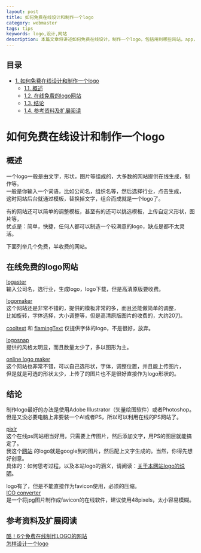 ```yaml
---
layout: post
title: 如何免费在线设计和制作一个logo
category: webmaster
tags: tips
keywords: logo,设计,网站
description: 本篇文章将讲述如何免费在线设计，制作一个logo，包括用到哪些网站，app，软件等。
---
```


<div id="table-of-contents">
<h2>目录</h2>
<div id="text-table-of-contents">
<ul>
<li><a href="#sec-1">1. 如何免费在线设计和制作一个logo</a>
<ul>
<li><a href="#sec-1-1">1.1. 概述</a></li>
<li><a href="#sec-1-2">1.2. 在线免费的logo网站</a></li>
<li><a href="#sec-1-3">1.3. 结论</a></li>
<li><a href="#sec-1-4">1.4. 参考资料及扩展阅读</a></li>
</ul>
</li>
</ul>
</div>
</div>

# 如何免费在线设计和制作一个logo<a id="sec-1" name="sec-1"></a>


## 概述<a id="sec-1-1" name="sec-1-1"></a>

一个logo一般是由文字，形状，图片等组成的，大多数的网站提供在线生成，制作等。  
一般是你输入一个词语，比如公司名，组织名等，然后选择行业，点击生成，  
这时网站后台就通过模板，替换掉文字，组合而成就是一个logo了。  

有的网站还可以简单的调整模板，甚至有的还可以挑选模板，上传自定义形状，图片等，  
优点是：简单，快捷，任何人都可以制造一个较满意的logo，缺点是都不太灵活。  

下面列举几个免费，半收费的网站。  

## 在线免费的logo网站<a id="sec-1-2" name="sec-1-2"></a>

[logaster](https://www.logaster.com/)  
输入公司名，选行业，生成logo，logo下载，但是高清原版要收费。  

[logomaker](http://logomaker.com/)  
这个网站还是非常不错的，提供的模板非常的多，而且还能做简单的调整，  
比如旋转，字体选择，大小调整等，但是高清原版图片的收费的，大约20刀。  

[cooltext](https://cooltext.com/) 和 [flamingText](http://www.flamingtext.com/) 仅提供字体的logo，不是很好，放弃。  

[logosnap](https://www.logosnap.com/)  
提供的风格太明显，而且数量太少了，多以图形为主。  

[online logo maker](http://www.onlinelogomaker.com/)  
这个网站也非常不错，可以自己选形状，字体，调整位置，并且能上传图片，  
但是就是可选的形状太少，上传了的图片也不是很好直接作为logo形状的。  

## 结论<a id="sec-1-3" name="sec-1-3"></a>

制作logo最好的办法是使用Adobe Illustrator（矢量绘图软件）或者Photoshop。    
但是又没必要电脑上非要装一个AI或者PS，所以可以利用在线的PS网站了。  

[pixlr](https://pixlr.com/editor/)  
这个在线ps网站相当好用，只需要上传图片，然后添加文字，用PS的图层就能搞定了。  
我这个[网站](http://3gods.com) 的logo就是google到的图片，然后配上文字生成的。当然，你得先想好创意。  
具体的：如何思考过程，以及本站logo的涵义，请阅读：[关于本网站logo的说明](http://3gods.com/3gods-Logo-Explaination)。  

logo有了，但是不能直接作为favicon使用，必须的压缩。  
[ICO converter](https://www.icoconverter.com/)  
是一个将jpg图片制作成favicon的在线软件，建议使用48pixels，太小容易模糊。  

## 参考资料及扩展阅读<a id="sec-1-4" name="sec-1-4"></a>

[酷！6个免费在线制作LOGO的网站](http://www.uisdc.com/7-online-logo-design-website)  
[怎样设计一个logo](https://www.zhihu.com/question/20202407)  
